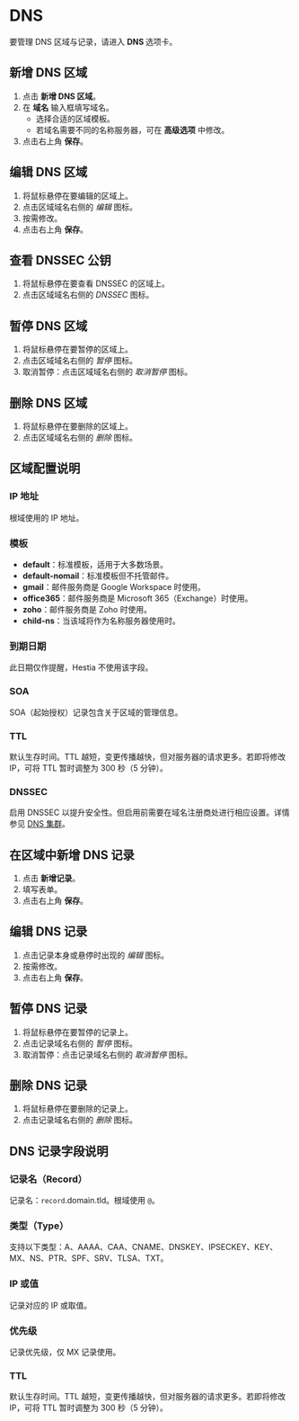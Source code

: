 # DNS

要管理 DNS 区域与记录，请进入 **DNS <i class="fas fa-fw fa-atlas"></i>** 选项卡。

## 新增 DNS 区域

1. 点击 **<i class="fas fa-fw fa-plus-circle"></i> 新增 DNS 区域**。
2. 在 **域名** 输入框填写域名。
   - 选择合适的区域模板。
   - 若域名需要不同的名称服务器，可在 **高级选项** 中修改。
3. 点击右上角 **<i class="fas fa-fw fa-save"></i> 保存**。

## 编辑 DNS 区域

1. 将鼠标悬停在要编辑的区域上。
2. 点击区域域名右侧的 <i class="fas fa-fw fa-pencil-alt"><span class="visually-hidden">编辑</span></i> 图标。
3. 按需修改。
4. 点击右上角 **<i class="fas fa-fw fa-save"></i> 保存**。

## 查看 DNSSEC 公钥

1. 将鼠标悬停在要查看 DNSSEC 的区域上。
2. 点击区域域名右侧的 <i class="fas fa-fw fa-key"><span class="visually-hidden">DNSSEC</span></i> 图标。

## 暂停 DNS 区域

1. 将鼠标悬停在要暂停的区域上。
2. 点击区域域名右侧的 <i class="fas fa-fw fa-pause"><span class="visually-hidden">暂停</span></i> 图标。
3. 取消暂停：点击区域域名右侧的 <i class="fas fa-fw fa-play"><span class="visually-hidden">取消暂停</span></i> 图标。

## 删除 DNS 区域

1. 将鼠标悬停在要删除的区域上。
2. 点击区域域名右侧的 <i class="fas fa-fw fa-trash"><span class="visually-hidden">删除</span></i> 图标。

## 区域配置说明

### IP 地址

根域使用的 IP 地址。

### 模板

- **default**：标准模板，适用于大多数场景。
- **default-nomail**：标准模板但不托管邮件。
- **gmail**：邮件服务商是 Google Workspace 时使用。
- **office365**：邮件服务商是 Microsoft 365（Exchange）时使用。
- **zoho**：邮件服务商是 Zoho 时使用。
- **child-ns**：当该域将作为名称服务器使用时。

### 到期日期

此日期仅作提醒，Hestia 不使用该字段。

### SOA

SOA（起始授权）记录包含关于区域的管理信息。

### TTL

默认生存时间。TTL 越短，变更传播越快，但对服务器的请求更多。若即将修改 IP，可将 TTL 暂时调整为 300 秒（5 分钟）。

### DNSSEC

启用 DNSSEC 以提升安全性。但启用前需要在域名注册商处进行相应设置。详情参见 [DNS 集群](../server-administration/dns)。

## 在区域中新增 DNS 记录

1. 点击 **<i class="fas fa-fw fa-plus-circle"></i> 新增记录**。
2. 填写表单。
3. 点击右上角 **<i class="fas fa-fw fa-save"></i> 保存**。

## 编辑 DNS 记录

1. 点击记录本身或悬停时出现的 <i class="fas fa-fw fa-pencil-alt"><span class="visually-hidden">编辑</span></i> 图标。
2. 按需修改。
3. 点击右上角 **<i class="fas fa-fw fa-save"></i> 保存**。

## 暂停 DNS 记录

1. 将鼠标悬停在要暂停的记录上。
2. 点击记录域名右侧的 <i class="fas fa-fw fa-pause"><span class="visually-hidden">暂停</span></i> 图标。
3. 取消暂停：点击记录域名右侧的 <i class="fas fa-fw fa-play"><span class="visually-hidden">取消暂停</span></i> 图标。

## 删除 DNS 记录

1. 将鼠标悬停在要删除的记录上。
2. 点击记录域名右侧的 <i class="fas fa-fw fa-trash"><span class="visually-hidden">删除</span></i> 图标。

## DNS 记录字段说明

### 记录名（Record）

记录名：`record`.domain.tld。根域使用 `@`。

### 类型（Type）

支持以下类型：A、AAAA、CAA、CNAME、DNSKEY、IPSECKEY、KEY、MX、NS、PTR、SPF、SRV、TLSA、TXT。

### IP 或值

记录对应的 IP 或取值。

### 优先级

记录优先级，仅 MX 记录使用。

### TTL

默认生存时间。TTL 越短，变更传播越快，但对服务器的请求更多。若即将修改 IP，可将 TTL 暂时调整为 300 秒（5 分钟）。
